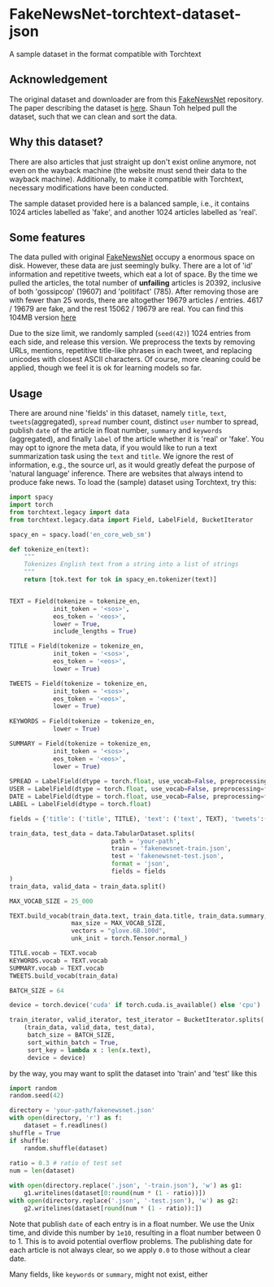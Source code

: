 # FakeNewsNet-torchtext-dataset-json
A sample dataset in the format compatible with Torchtext

## Acknowledgement
The original dataset and downloader are from this [FakeNewsNet](https://github.com/KaiDMML/FakeNewsNet) repository. The paper describing the dataset is [here](https://arxiv.org/abs/1809.01286). Shaun Toh helped pull the dataset, such that we can clean and sort the data.

## Why this dataset?
There are also articles that just straight up don't exist online anymore, not even on the wayback machine (the website must send their data to the wayback machine). Additionally, to make it compatible with Torchtext, necessary modifications have been conducted.

The sample dataset provided here is a balanced sample, i.e., it contains 1024 articles labelled as 'fake', and another 1024 articles labelled as 'real'.

## Some features
The data pulled with original [FakeNewsNet](https://github.com/KaiDMML/FakeNewsNet) occupy a enormous space on disk. However, these data are just seemingly bulky. There are a lot of 'id' information and repetitive tweets, which eat a lot of space. By the time we pulled the articles, the total number of **unfailing** articles is 20392, inclusive of both 'gossipcop' (19607) and 'politifact' (785). After removing those are with fewer than 25 words, there are altogether 19679 articles / entries. 4617 / 19679 are fake, and the rest 15062 / 19679 are real. You can find this 104MB version [here](https://drive.google.com/file/d/1-9TNx-0uIeLMXEOgtmYk7TMk57H_KDKD/view?usp=sharing)

Due to the size limit, we randomly sampled (```seed(42)```) 1024 entries from each side, and release this version. We preprocess the texts by removing URLs, mentions, repetitive title-like phrases in each tweet, and replacing unicodes with closest ASCII characters. Of course, more cleaning could be applied, though we feel it is ok for learning models so far.

## Usage
There are around nine 'fields' in this dataset, namely ```title```, ```text```, ```tweets```(aggregated), ```spread``` number count, distinct ```user``` number to spread, publish ```date``` of the article in float number, ```summary``` and ```keywords``` (aggregated), and finally ```label``` of the article whether it is 'real' or 'fake'. You may opt to ignore the meta data, if you would like to run a text summarization task using the ```text``` and ```title```. We ignore the rest of information, e.g., the source url, as it would greatly defeat the purpose of 'natural language' inference. There are websites that always intend to produce fake news. To load the (sample) dataset using Torchtext, try this:

```python
import spacy
import torch
from torchtext.legacy import data
from torchtext.legacy.data import Field, LabelField, BucketIterator

spacy_en = spacy.load('en_core_web_sm')

def tokenize_en(text):
    """
    Tokenizes English text from a string into a list of strings
    """
    return [tok.text for tok in spacy_en.tokenizer(text)]


TEXT = Field(tokenize = tokenize_en, 
            init_token = '<sos>', 
            eos_token = '<eos>', 
            lower = True, 
            include_lengths = True)

TITLE = Field(tokenize = tokenize_en, 
            init_token = '<sos>', 
            eos_token = '<eos>', 
            lower = True)

TWEETS = Field(tokenize = tokenize_en, 
            init_token = '<sos>', 
            eos_token = '<eos>', 
            lower = True)
	    
KEYWORDS = Field(tokenize = tokenize_en,
            lower = True)

SUMMARY = Field(tokenize = tokenize_en, 
            init_token = '<sos>', 
            eos_token = '<eos>', 
            lower = True)
			
SPREAD = LabelField(dtype = torch.float, use_vocab=False, preprocessing=float) # yes, you use LabelField
USER = LabelField(dtype = torch.float, use_vocab=False, preprocessing=float)
DATE = LabelField(dtype = torch.float, use_vocab=False, preprocessing=float)
LABEL = LabelField(dtype = torch.float)

fields = {'title': ('title', TITLE), 'text': ('text', TEXT), 'tweets':('tweets', TWEETS), 'spread':('spread', SPREAD), 'user':('user', USER), 'date':('date', DATE), 'keywords':('keywords', KEYWORDS), 'summary':('summary', SUMMARY), 'label':('label', LABEL)}

train_data, test_data = data.TabularDataset.splits(
                            path = 'your-path',
                            train = 'fakenewsnet-train.json',
                            test = 'fakenewsnet-test.json',
                            format = 'json',
                            fields = fields
)
train_data, valid_data = train_data.split()

MAX_VOCAB_SIZE = 25_000

TEXT.build_vocab(train_data.text, train_data.title, train_data.summary, train_data.keywords, 
                 max_size = MAX_VOCAB_SIZE, 
                 vectors = "glove.6B.100d", 
                 unk_init = torch.Tensor.normal_)

TITLE.vocab = TEXT.vocab
KEYWORDS.vocab = TEXT.vocab
SUMMARY.vocab = TEXT.vocab
TWEETS.build_vocab(train_data)

BATCH_SIZE = 64

device = torch.device('cuda' if torch.cuda.is_available() else 'cpu')

train_iterator, valid_iterator, test_iterator = BucketIterator.splits(
    (train_data, valid_data, test_data), 
     batch_size = BATCH_SIZE,
     sort_within_batch = True,
     sort_key = lambda x : len(x.text),
     device = device)
```

by the way, you may want to split the dataset into 'train' and 'test' like this
```python
import random
random.seed(42)

directory = 'your-path/fakenewsnet.json'
with open(directory, 'r') as f:
    dataset = f.readlines()
shuffle = True
if shuffle:
    random.shuffle(dataset)
    
ratio = 0.3 # ratio of test set
num = len(dataset)

with open(directory.replace('.json', '-train.json'), 'w') as g1:
    g1.writelines(dataset[0:round(num * (1 - ratio))])
with open(directory.replace('.json', '-test.json'), 'w') as g2:
    g2.writelines(dataset[round(num * (1 - ratio)):])
```

Note that publish ```date``` of each entry is in a float number. We use the Unix time, and divide this number by ```1e10```, resulting in a float number between 0 to 1. This is to avoid potential overflow problems. The publishing date for each article is not always clear, so we apply ```0.0``` to those without a clear date.

Many fields, like ```keywords``` or ```summary```, might not exist, either
